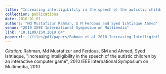 ```yaml
---
title: "Increasing intelligibility in the speech of the autistic children by an interactive computer game"
collection: publications
date: 2010-01-01
authors: "Md Mustafizur Rahman, S M Ferdous and Syed Ishtiaque Ahmed"
venue: "2010 IEEE International Symposium on Multimedia"
link: "10.1109/ISM.2010.64"
paperurl: "/files/pdf/papers/Rahman et al_2010_Increasing Intelligibility in the Speech of the Autistic Children by an.pdf"
---
```

*Citation:* Rahman, Md Mustafizur and Ferdous, SM and Ahmed, Syed Ishtiaque, "Increasing intelligibility in the speech of the autistic children by an interactive computer game", 2010 IEEE International Symposium on Multimedia, 2010
